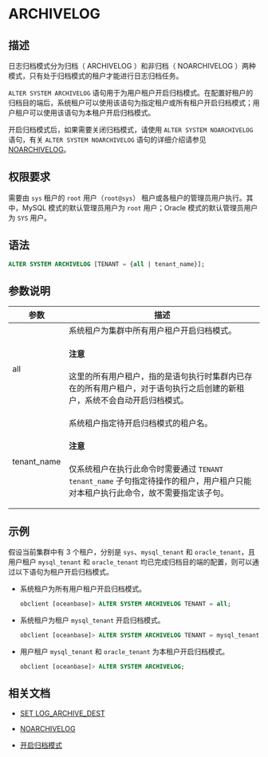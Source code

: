 # ARCHIVELOG

## 描述

日志归档模式分为归档（ ARCHIVELOG ）和非归档（ NOARCHIVELOG ）两种模式，只有处于归档模式的租户才能进行日志归档任务。

`ALTER SYSTEM ARCHIVELOG` 语句用于为用户租户开启归档模式。在配置好租户的归档目的端后，系统租户可以使用该语句为指定租户或所有租户开启归档模式；用户租户可以使用该语句为本租户开启归档模式。

开启归档模式后，如果需要关闭归档模式，请使用 `ALTER SYSTEM NOARCHIVELOG` 语句，有关 `ALTER SYSTEM NOARCHIVELOG` 语句的详细介绍请参见 [NOARCHIVELOG](210.noarchivelog.md)。

## 权限要求

需要由 `sys` 租户的 `root` 用户（`root@sys`） 租户或各租户的管理员用户执行。其中，MySQL 模式的默认管理员用户为 `root` 用户；Oracle 模式的默认管理员用户为 `SYS` 用户。

## 语法

```sql
ALTER SYSTEM ARCHIVELOG [TENANT = {all | tenant_name}];
```

## 参数说明

| 参数                    | 描述                                                                                                   |
|-------------------------|--------------------------------------------------------------------------------------------------------|
| all                     | 系统租户为集群中所有用户租户开启归档模式。 <main id="notice" type='notice'><h4>注意</h4><p>这里的所有用户租户，指的是语句执行时集群内已存在的所有用户租户，对于语句执行之后创建的新租户，系统不会自动开启归档模式。</p></main>                                                                    |
| tenant_name             | 系统租户指定待开启归档模式的租户名。<main id="notice" type='notice'><h4>注意</h4><p>仅系统租户在执行此命令时需要通过 <code>TENANT tenant_name</code> 子句指定待操作的租户，用户租户只能对本租户执行此命令，故不需要指定该子句。</p></main>  |

## 示例

假设当前集群中有 3 个租户，分别是 `sys`、`mysql_tenant` 和 `oracle_tenant`，且用户租户 `mysql_tenant` 和 `oracle_tenant` 均已完成归档目的端的配置，则可以通过以下语句为租户开启归档模式。

* 系统租户为所有用户租户开启归档模式。

   ```sql
   obclient [oceanbase]> ALTER SYSTEM ARCHIVELOG TENANT = all;
   ```

* 系统租户为租户 `mysql_tenant` 开启归档模式。

   ```sql
   obclient [oceanbase]> ALTER SYSTEM ARCHIVELOG TENANT = mysql_tenant;
   ```

* 用户租户 `mysql_tenant` 和 `oracle_tenant` 为本租户开启归档模式。

   ```sql
   obclient [oceanbase]> ALTER SYSTEM ARCHIVELOG;
   ```

## 相关文档

* [SET LOG_ARCHIVE_DEST](190.set-log-archive-dest.md)

* [NOARCHIVELOG](210.noarchivelog.md)

* [开启归档模式](../../../../../600.manage/600.backup-and-recovery/300.log-archive/300.open-the-log-archive-mode.md)
